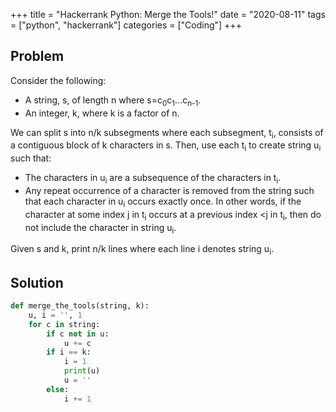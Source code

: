 +++
title = "Hackerrank Python: Merge the Tools!"
date = "2020-08-11"
tags = ["python", "hackerrank"]
categories = ["Coding"]
+++

## Problem

Consider the following:
- A string, s, of length n where s=c<sub>0</sub>c<sub>1</sub>...c<sub>n-1</sub>.
- An integer, k, where k is a factor of n.

We can split s into n/k subsegments where each subsegment, t<sub>i</sub>, consists of a contiguous block of k characters in s. Then, use each t<sub>i</sub> to create string u<sub>i</sub> such that:
- The characters in u<sub>i</sub> are a subsequence of the characters in t<sub>i</sub>.
- Any repeat occurrence of a character is removed from the string such that each character in u<sub>i</sub> occurs exactly once. In other words, if the character at some index j in t<sub>i</sub> occurs at a previous index <j in t<sub>i</sub>, then do not include the character in string u<sub>i</sub>.

Given s and k, print n/k lines where each line i denotes string u<sub>i</sub>.

## Solution

```python
def merge_the_tools(string, k):
    u, i = '', 1
    for c in string:
        if c not in u:
            u += c
        if i == k:
            i = 1
            print(u)
            u = ''
        else:
            i += 1
```
